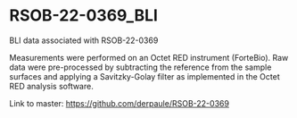 # RSOB-22-0369_BLI
BLI data associated with RSOB-22-0369


Measurements were performed on an Octet RED instrument (ForteBio). Raw data were pre-processed by subtracting the reference from the sample surfaces and applying a Savitzky-Golay filter as implemented in the Octet RED analysis software.

Link to master: https://github.com/derpaule/RSOB-22-0369
